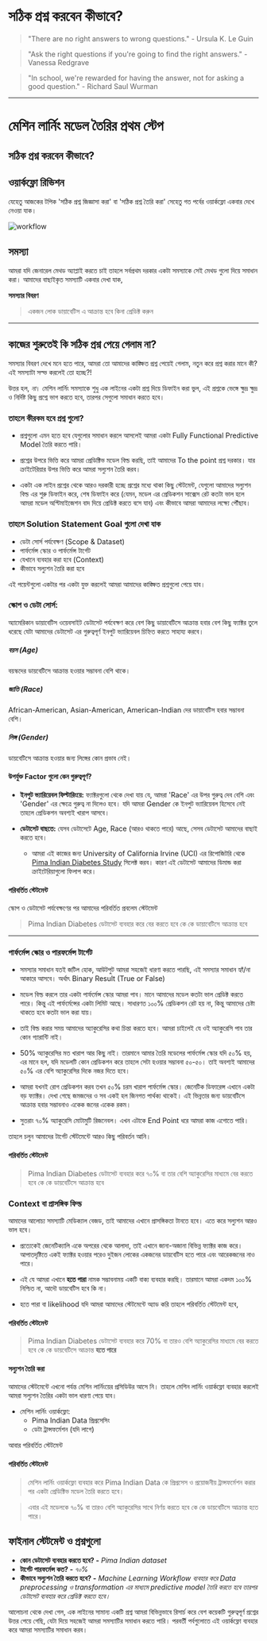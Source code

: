 # সঠিক প্রশ্ন করবেন কীভাবে?

> "There are no right answers to wrong questions." - Ursula K. Le Guin

> "Ask the right questions if you're going to find the right answers." - Vanessa Redgrave

> "In school, we're rewarded for having the answer, not for asking a good question." - Richard Saul Wurman
***

# মেশিন লার্নিং মডেল তৈরির প্রথম স্টেপ

## সঠিক প্রশ্ন করবেন কীভাবে?

## ওয়ার্কফ্লো রিভিশন

যেহেতু আজকের টপিক 'সঠিক প্রশ্ন জিজ্ঞাসা করা' বা 'সঠিক প্রশ্ন তৈরি করা' সেহেতু গত পর্বের ওয়ার্কফ্লো একবার দেখে নেওয়া যাক।

![workflow](https://camo.githubusercontent.com/3e690752de5388491c9d1c403f1c77d389e13245/687474703a2f2f692e696d6775722e636f6d2f727973787266362e706e67)

## সমস্যা

আমরা যদি জেনারেল মেথড অ্যাপ্লাই করতে চাই তাহলে সর্বপ্রথম দরকার একটা সমস্যাকে সেই মেথড গুলো দিয়ে সমাধান করা। আমাদের বাছাইকৃত সমস্যাটি একবার দেখা যাক,

**সমস্যার বিবরণ**

> একজন লোক ডায়াবেটিস এ আক্রান্ত হবে কিনা প্রেডিক্ট করুন

***

## কাজের শুরুতেই কি সঠিক প্রশ্ন পেয়ে গেলাম না?

সমস্যার বিবরণ দেখে মনে হতে পারে, আমরা তো আমাদের কাঙ্ক্ষিত প্রশ্ন পেয়েই গেলাম, নতুন করে প্রশ্ন করার মানে কী? এই সমস্যাটা সল্ভ করলেই তো হচ্ছে?!

উত্তর হল, *না*। মেশিন লার্নিং সমস্যাকে শুধু এক লাইনের একটা প্রশ্ন দিয়ে ডিফাইন করা ভুল, এই প্রশ্নকে ভেঙ্গে ক্ষুদ্র ক্ষুদ্র ও নির্দিষ্ট কিছু প্রশ্নে ভাগ করতে হবে, তারপর সেগুলো সমাধান করতে হবে।


### তাহলে কীরকম হবে প্রশ্ন গুলো?

* প্রশ্নগুলো এমন হতে হবে যেগুলোর সমাধান করলে আসলেই আমরা একটা Fully Functional Predictive Model তৈরি করতে পারি।

* প্রশ্নের উপরে ভিত্তি করে আমরা প্রেডিক্টিভ মডেল বিল্ড করছি, তাই আমাদের To the point প্রশ্ন দরকার। যার ক্রাইটেরিয়ার উপর ভিত্তি করে আমরা সল্যুশন তৈরি করব। 

* একটা এক লাইন প্রশ্নের থেকে আরও দরকারী হচ্ছে প্রশ্নের মধ্যে থাকা কিছু স্টেটমেন্ট, যেগুলো আমাদের সল্যুশন বিল্ড এর শুরু ডিফাইন করে, শেষ ডিফাইন করে (যেমন, মডেল এর প্রেডিকশন সাক্সেস রেট কতটা ভাল হলে আমরা মডেল অপ্টিমাইজেশন বাদ দিয়ে প্রেডিক্ট করতে বসে যাব) এবং কীভাবে আমরা আমাদের লক্ষ্যে পৌঁছাব।

### তাহলে Solution Statement Goal গুলো দেখা যাক

* ডেটা সোর্স পর্যবেক্ষণ (Scope & Dataset)
* পার্ফর্মেন্স স্কোর ও পার্ফর্মেন্স টার্গেট
* যেখানে ব্যবহার করা হবে (Context)
* কীভাবে সল্যুশন তৈরি করা হবে

এই পয়েন্টগুলো একটার পর একটা যুক্ত করলেই আমরা আমাদের কাঙ্ক্ষিত প্রশ্নগুলো পেয়ে যাব।

### স্কোপ ও ডেটা সোর্স:

অ্যামেরিকান ডায়াবেটিস ওয়েবসাইট ডেটাসেট পর্যবেক্ষণ করে বেশ কিছু ডায়াবেটিসে আক্রান্ত হবার বেশ কিছু ফ্যাক্টর তুলে ধরেছে যেটা আমাদের ডেটাসেট এর গুরুত্বপূর্ণ ইনপুট ভ্যারিয়েবল চিহ্নিত করতে সাহায্য করবে।


##### বয়স (Age)

বয়স্কদের ডায়বেটিসে আক্রান্ত হওয়ার সম্ভাবনা বেশি থাকে।

##### জাতি (Race)

African-American, Asian-American, American-Indian দের ডায়াবেটিস হবার সম্ভাবনা বেশি।


##### লিঙ্গ (Gender)

ডায়বেটিসে আক্রান্ত হওয়ার জন্য লিঙ্গের কোন প্রভাব নেই।


#### উপর্যুক্ত Factor গুলো কেন গুরুত্বপূর্ণ?

* **ইনপুট ভ্যারিয়েবল ফিল্টারিংয়ে:** ফ্যাক্টরগুলো থেকে দেখা যায় যে, আমরা 'Race' এর উপর গুরুত্ব দেব বেশি এবং 'Gender' এর ক্ষেত্রে গুরুত্ব না দিলেও হবে। যদি আমরা Gender কে ইনপুট ভ্যারিয়েবল হিসেবে নেই তাহলে প্রেডিকশন অবশ্যই খারাপ আসবে।

* **ডেটাসেট বাছতে:** যেসব ডেটাসেটে Age, Race (আরও থাকতে পারে) আছে, সেসব ডেটাসেট আমাদের বাছাই করতে হবে।
	* আমরা এই কাজের জন্য University of California Irvine (UCI) এর রিপোজিটরি থেকে [Pima Indian Diabetes Study](https://archive.ics.uci.edu/ml/machine-learning-databases/pima-indians-diabetes/) সিলেক্ট করব। কারণ এই ডেটাসেট আমাদের ডিমান্ড করা ক্রাইটেরিয়াগুলো ফিলাপ করে।

#### পরিবর্তিত স্টেটমেন্ট

স্কোপ ও ডেটাসেট পর্যবেক্ষণের পর আমাদের পরিবর্তিত প্রবলেম স্টেটমেন্ট

> Pima Indian Diabetes ডেটাসেট ব্যবহার করে বের করতে হবে কে কে ডায়াবেটিসে আক্রান্ত হবে

***

### পার্ফর্মেন্স স্কোর ও পারফর্মেন্স টার্গেট

* সমস্যার সমাধান যতই জটিল হোক, আউটপুট আমরা সহজেই ধারণা করতে পারছি, এই সমস্যার সমাধান হ্যাঁ/না আকারে আসবে। অর্থাৎ Binary Result (True or False)

* মডেল বিল্ড করলে তার একটা পার্ফর্মেন্স স্কোর আমরা পাব। মানে আমাদের মডেল কতটা ভাল প্রেডিক্ট করতে পারে। কিন্তু এই পার্ফর্মেন্সের একটা লিমিট আছে। সাধারণত ১০০% প্রেডিকশন রেট হয় না, কিন্তু আমাদের চেষ্টা থাকতে হবে কতটা ভাল করা যায়।

* তাই বিল্ড করার সময় আমাদের অ্যাকুরেসির কথা চিন্তা করতে হবে। আমরা চাইলেই যে ওই অ্যাকুরেসি পাব তার কোন গ্যারান্টি নাই। 

* 50% অ্যাকুরেসির মত খারাপ আর কিছু নাই। তারমানে আমার তৈরি মডেলের পার্ফর্মেন্স স্কোর যদি ৫০% হয়, এর মানে হল, যদি মডেলটি কোন প্রেডিকশন করে তাহলে সেটা হওয়ার সম্ভাবনা ৫০-৫০। তাই অবশ্যই আমাদের ৫০% এর বেশি অ্যাকুরেসির দিকে নজর দিতে হবে।

* আমরা যখনই রোগ প্রেডিকশন করব তখন ৫০% চরম খারাপ পার্ফর্মেন্স স্কোর। জেনেটিক ডিফারেন্স এখানে একটা বড় ফ্যাক্টর। দেখা গেছে জমজদের ও সব একই হল জিনগত পার্থক্য থাকেই। এই ভিন্নতার জন্য ডায়বেটিসে আক্রান্ত হবার সম্ভাবনাও একেক জনের একেক রকম।

* সুতরাং ৭০% অ্যাকুরেসি মোটামুটি রিজনেবল। এখন এটাকে End Point ধরে আমরা কাজ এগোতে পারি।


তাহলে চলুন আমাদের টার্গেট স্টেটমেন্টে আরও কিছু পরিবর্তন আনি।

#### পরিবর্তিত স্টেটমেন্ট

> Pima Indian Diabetes ডেটাসেট ব্যবহার করে ৭০% বা তার বেশি অ্যাকুরেসির মাধ্যমে বের করতে হবে কে কে ডায়বেটিসে আক্রান্ত হবে


### Context বা প্রাসঙ্গিক ফিল্ড

আমাদের আলোচ্য সমস্যাটি মেডিক্যাল বেজড, তাই আমাদের এখানে প্রাসঙ্গিকতা টানতে হবে। এতে করে সল্যুশন আরও ভাল হবে।

* প্রত্যেকেই জেনেটিক্যালি একে অপরের থেকে আলাদা, তাই এখানে জানা-অজানা বিভিন্ন ফ্যাক্টর কাজ করে। আপাতদৃষ্টিতে একই ফ্যাক্টর হওয়ার পরেও দুইজন লোকের একজনের ডায়বেটিস হতে পারে এবং আরেকজনের নাও পারে।

* এই যে আমরা এখানে **হতে পারা** নামক সম্ভাবনাময় একটি বাক্য ব্যবহার করছি। তারমানে আমরা একদম ১০০% নিশ্চিত না, আদৌ ডায়বেটিস হবে কি না। 

* হতে পারা বা likelihood যদি আমরা আমাদের স্টেটমেন্টে অ্যাড করি তাহলে পরিবর্তিত স্টেটমেন্ট হবে,

#### পরিবর্তিত স্টেটমেন্ট

> Pima Indian Diabetes ডেটাসেট ব্যবহার করে 70% বা তারও বেশি অ্যাকুরেসির মাধ্যমে বের করতে হবে কে কে ডায়বেটিসে আক্রান্ত **হতে পারে**

#### সল্যুশন তৈরি করা

আমাদের স্টেটমেন্টে এখনো পর্যন্ত মেশিন লার্নিংয়ের প্রসিডিউর আসে নি। তাহলে মেশিন লার্নিং ওয়ার্কফ্লো ব্যবহার করলেই আমরা সল্যুশন তৈরির একটা ভাল ধারণা পেয়ে যাব।

* মেশিন লার্নিং ওয়ার্কফ্লো:
	* Pima Indian Data প্রিপ্রসেসিং
	* ডেটা ট্রান্সফর্মেশন (যদি লাগে)

আবার পরিবর্তিত স্টেটমেন্ট

#### পরিবর্তিত স্টেটমেন্ট

> মেশিন লার্নিং ওয়ার্কফ্লো ব্যবহার করে Pima Indian Data কে প্রিপ্রসেস ও প্রয়োজনীয় ট্রান্সফর্মেশন করার পর একটা প্রেডিক্টিভ মডেল তৈরি করতে হবে। 

> এবার এই মডেলকে ৭০% বা তারও বেশি অ্যাকুরেসির সাথে নির্ণয় করতে হবে কে কে ডায়বেটিসে আক্রান্ত হতে পারে।


## ফাইনাল স্টেটমেন্ট ও প্রশ্নগুলো


* **কোন ডেটাসেট ব্যবহার করতে হবে? -** *Pima Indian dataset*
* **টার্গেট পারফর্মেন্স কত? -** *৭০%*
* **কীভাবে সল্যুশন তৈরি করতে হবে? -** *Machine Learning Workflow ব্যবহার করে Data preprocessing ও transformation এর মাধ্যমে predictive model তৈরি করতে হবে তারপর  ডেটাসেট ব্যবহার করে প্রেডিক্ট করতে হবে।* 



আলোচনা থেকে দেখা গেল, এক লাইনের সামান্য একটি প্রশ্ন আমরা বিভিন্নভাবে রিসার্চ করে বেশ কয়েকটি গুরুত্বপূর্ণ প্রশ্নের উত্তর পেয়ে গেছি, যেটা দিয়ে সহজেই আমরা সমস্যাটির সমাধান করতে পারি। পরবর্তী পর্বগুলোতে এই ওয়ার্কফ্লো ব্যবহার করে আমরা সমস্যাটির সমাধান করব।